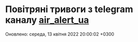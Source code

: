# Повітряні тривоги з telegram каналу [air_alert_ua](https://t.me/air_alert_ua)

Оновлено:
середа, 13 квітня 2022 20:00:02 +0300
